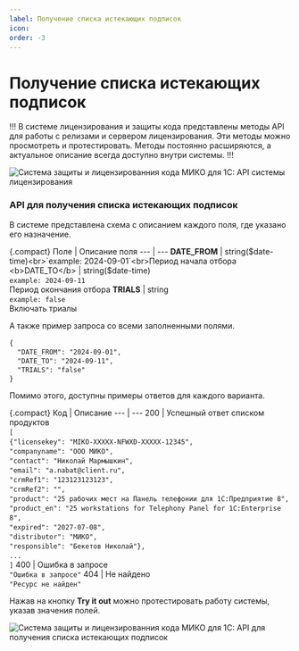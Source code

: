 ```yaml
---
label: Получение списка истекающих подписок
icon: 
order: -3
---
```

# Получение списка истекающих подписок

!!!
В системе лицензирования и защиты кода представлены методы API для работы с релизами и сервером лицензирования. Эти методы можно просмотреть и протестировать. Методы постоянно расширяются, а актуальное описание всегда доступно внутри системы.
!!!

<img class="miko-shadow img-zoomable"  
src="/assets/licensing-system/getting-expiring-subscriptions/getting-expiring-subscriptions_1.png"
data-original="/assets/licensing-system/getting-expiring-subscriptions/getting-expiring-subscriptions_1.png"
srcset="/assets/licensing-system/getting-expiring-subscriptions/getting-expiring-subscriptions_1_prev.png 1x, /assets/licensing-system/getting-expiring-subscriptions/getting-expiring-subscriptions_1.png 2x"
alt="Система защиты и лицензированния кода МИКО для 1С: API системы лицензирования"
/>

### API для получения списка истекающих подписок

В системе представлена схема с описанием каждого поля, где указано его назначение.

{.compact}
Поле | Описание поля
--- | ---
<b>DATE_FROM</b> | string($date-time)<br>`example: 2024-09-01`<br>Период начала отбора
<b>DATE_TO</b> | string($date-time)<br>`example: 2024-09-11`<br>Период окончания отбора
<b>TRIALS</b> | string<br>`example: false`<br>Включать триалы

А также пример запроса со всеми заполненными полями.

``` Example Value
{
  "DATE_FROM": "2024-09-01",
  "DATE_TO": "2024-09-11",
  "TRIALS": "false"
}
```

Помимо этого, доступны примеры ответов для каждого варианта.

{.compact}
Код | Описание
--- | ---
200 | Успешный ответ списком продуктов<br>`[`<br>`{"licensekey": "MIKO-XXXXX-NFWXD-XXXXX-12345",`<br>`"companyname": "OOO МИКО",`<br>`"contact": "Николай Мармышкин",`<br>`"email": "a.nabat@client.ru",`<br>`"crmRef1": "123123123123",`<br>`"crmRef2": "",`<br>`"product": "25 рабочих мест на Панель телефонии для 1С:Предприятие 8",`<br>`"product_en": "25 workstations for Telephony Panel for 1C:Enterprise 8",`<br>`"expired": "2027-07-08",`<br>`"distributor": "МИКО",`<br>`"responsible": "Бекетов Николай"},`<br>`...`<br>`]`
400 | Ошибка в запросе<br>`"Ошибка в запросе"`
404 | Не найдено<br>`"Ресурс не найден"`

Нажав на кнопку **Try it out** можно протестировать работу системы, указав значения полей.

<img class="miko-shadow img-zoomable"  
src="/assets/licensing-system/getting-expiring-subscriptions/getting-expiring-subscriptions_2.png"
data-original="/assets/licensing-system/getting-expiring-subscriptions/getting-expiring-subscriptions_2.png"
srcset="/assets/licensing-system/getting-expiring-subscriptions/getting-expiring-subscriptions_2_prev.png 1x, /assets/licensing-system/getting-expiring-subscriptions/getting-expiring-subscriptions_2.png 2x"
alt="Система защиты и лицензированния кода МИКО для 1С: API для получения списка истекающих подписок"
/>